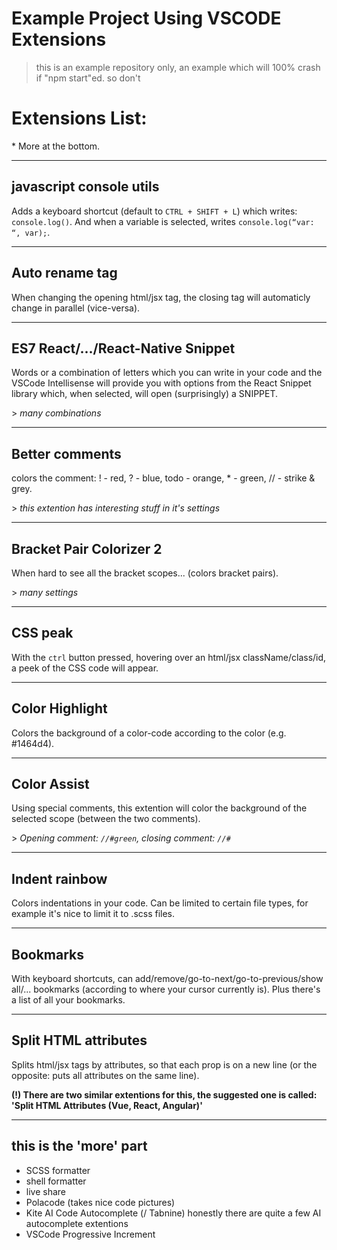 # Example Project Using VSCODE Extensions

> this is an example repository only, an example which will 100% crash if "npm start"ed. so don't

# Extensions List:
\*  More at the bottom.

---
## javascript console utils
Adds a keyboard shortcut (default to `CTRL + SHIFT + L`) which writes: `console.log()`. And when a variable is selected, writes `console.log(“var: “, var);`.


---
## Auto rename tag
When changing the opening html/jsx tag, the closing tag will automaticly change in parallel (vice-versa).


---
## ES7 React/.../React-Native Snippet
Words or a combination of letters which you can write in your code and the VSCode Intellisense will provide you with options from the React Snippet library which, when selected, will open (surprisingly) a SNIPPET.

\> *many combinations*


---
## Better comments
colors the comment: ! - red, ? - blue, todo - orange, * - green, // - strike & grey.

\> *this extention has interesting stuff in it's settings*


---
## Bracket Pair Colorizer 2
When hard to see all the bracket scopes... (colors bracket pairs).

\> *many settings*


---
## CSS peak
With the `ctrl` button pressed, hovering over an html/jsx className/class/id, a peek of the CSS code will appear.


---
## Color Highlight
Colors the background of a color-code according to the color (e.g. #1464d4).


---
## Color Assist
Using special comments, this extention will color the background of the selected scope (between the two comments).

\> *Opening comment: `//#green`, closing comment: `//#`*


---
## Indent rainbow
Colors indentations in your code. Can be limited to certain file types, for example it's nice to limit it to .scss files.


---
## Bookmarks
With keyboard shortcuts, can add/remove/go-to-next/go-to-previous/show all/... bookmarks (according to where your cursor currently is). Plus there's a list of all your bookmarks.


---
## Split HTML attributes
Splits html/jsx tags by attributes, so that each prop is on a new line (or the opposite: puts all attributes on the same line).

**(!)  There are two similar extentions for this, the suggested one is called: 'Split HTML Attributes (Vue, React, Angular)'**

---

## this is the 'more' part
- SCSS formatter
- shell formatter
- live share
- Polacode (takes nice code pictures)
- Kite AI Code Autocomplete (/ Tabnine) honestly there are quite a few AI autocomplete extentions
- VSCode Progressive Increment

